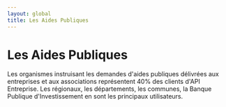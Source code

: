 ```yaml
---
layout: global
title: Les Aides Publiques
---
```


# Les Aides Publiques

Les organismes instruisant les demandes d'aides publiques délivrées aux entreprises et aux associations représentent 40% des clients d'API Entreprise.
Les régionaux, les départements, les communes, la Banque Publique d'Investissement en sont les principaux utilisateurs.
